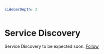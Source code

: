 ```yaml
---
sidebarDepth: 2
---
```


# Service Discovery

Service Discovery to be expected soon. [Follow](https://github.com/blinkist/terraform-aws-airship-ecs-service/pull/28)
